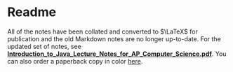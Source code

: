 # Readme

All of the notes have been collated and converted to $\LaTeX$ for publication and the old Markdown notes are no longer up-to-date. 
For the updated set of notes, see [**Introduction_to_Java_Lecture_Notes_for_AP_Computer_Science.pdf**](https://drive.google.com/file/d/1ZZ_ymnsXyUc442WOXM2iazLr-96vhcIU/view?usp=share_link).
You can also order a paperback copy in color [here](https://www.lulu.com/shop/daniel-szelogowski/introduction-to-java/paperback/product-7pmkm2.html).
